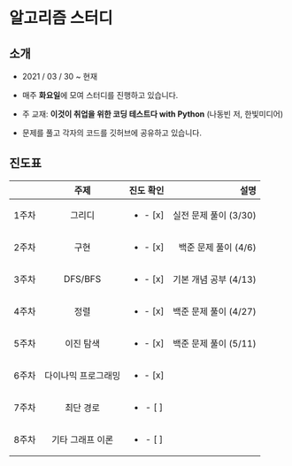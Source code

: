 
# 알고리즘 스터디

## 소개

- 2021 / 03 / 30 ~ 현재

- 매주 **화요일**에 모여 스터디를 진행하고 있습니다.

- 주 교재: **이것이 취업을 위한 코딩 테스트다 with Python** (나동빈 저, 한빛미디어)

- 문제를 풀고 각자의 코드를 깃허브에 공유하고 있습니다.

## 진도표

|  | 주제 | 진도 확인 | 설명 |
|---|:---:|:---:|---:|
| 1주차 | 그리디 | <ul><li>- [x] </li></ul> | 실전 문제 풀이 (3/30)|
| 2주차 | 구현 | <ul><li>- [x] </li></ul> | 백준 문제 풀이 (4/6)|
| 3주차 | DFS/BFS | <ul><li>- [x] </li></ul> | 기본 개념 공부 (4/13)|
| 4주차 | 정렬 | <ul><li>- [x] </li></ul> | 백준 문제 풀이 (4/27)|
| 5주차 | 이진 탐색 | <ul><li>- [x] </li></ul> |백준 문제 풀이 (5/11)|
| 6주차 | 다이나믹 프로그래밍 | <ul><li>- [x] </li></ul> ||
| 7주차 | 최단 경로 | <ul><li>- [ ] </li></ul> ||
| 8주차 | 기타 그래프 이론 | <ul><li>- [ ] </li></ul> ||
